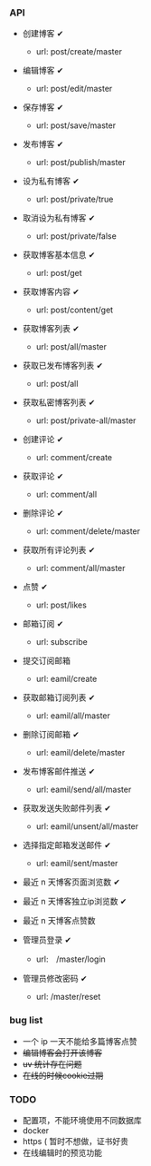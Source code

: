 ### API


+ 创建博客 ✔
    + url: post/create/master
+ 编辑博客 ✔
    + url: post/edit/master
+ 保存博客 ✔
    + url: post/save/master
+ 发布博客 ✔
    + url: post/publish/master
+ 设为私有博客 ✔
    + url: post/private/true
+ 取消设为私有博客 ✔
    + url: post/private/false
+ 获取博客基本信息 ✔
    + url: post/get
+ 获取博客内容 ✔
    + url: post/content/get
+ 获取博客列表 ✔
    + url: post/all/master
+ 获取已发布博客列表 ✔
    + url: post/all
+ 获取私密博客列表 ✔
    + url: post/private-all/master
+ 创建评论 ✔
    + url: comment/create
+ 获取评论 ✔
    + url: comment/all
+ 删除评论 ✔
    + url: comment/delete/master
+ 获取所有评论列表 ✔
    + url: comment/all/master

+ 点赞 ✔
    + url: post/likes

+ 邮箱订阅 ✔
    + url: subscribe
+ 提交订阅邮箱
    + url: eamil/create
+ 获取邮箱订阅列表 ✔
    + url: eamil/all/master
+ 删除订阅邮箱 ✔
    + url: eamil/delete/master
+ 发布博客邮件推送 ✔
    + url: eamil/send/all/master
+ 获取发送失败邮件列表 ✔
    + url: eamil/unsent/all/master
+ 选择指定邮箱发送邮件 ✔
    + url: eamil/sent/master

+ 最近 n 天博客页面浏览数 ✔
+ 最近 n 天博客独立ip浏览数 ✔
+ 最近 n 天博客点赞数

+ 管理员登录 ✔
    + url:　/master/login
+ 管理员修改密码 ✔
    + url: /master/reset

### bug list
+ 一个 ip 一天不能给多篇博客点赞
+ ~~编辑博客会打开该博客~~
+ ~~uv 统计存在问题~~
+ ~~在线的时候cookie过期~~

### TODO
+ 配置项，不能环境使用不同数据库
+ docker
+ https ( 暂时不想做，证书好贵
+ 在线编辑时的预览功能
